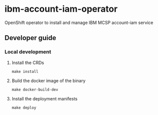 # ibm-account-iam-operator
OpenShift operator to install and manage IBM MCSP account-iam service

## Developer guide
 
### Local development

1. Install the CRDs
   ```
   make install
   ```
1. Build the docker image of the binary
   ```
   make docker-build-dev
   ```
1. Install the deployment manifests
   ```
   make deploy
   ```
